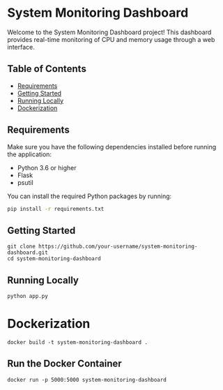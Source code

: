 # System Monitoring Dashboard

Welcome to the System Monitoring Dashboard project! This dashboard provides real-time monitoring of CPU and memory usage through a web interface.

## Table of Contents
- [Requirements](#requirements)
- [Getting Started](#getting-started)
- [Running Locally](#running-locally)
- [Dockerization](#dockerization)

## Requirements
Make sure you have the following dependencies installed before running the application:

- Python 3.6 or higher
- Flask
- psutil

You can install the required Python packages by running:
```bash
pip install -r requirements.txt


```
## Getting Started
```
git clone https://github.com/your-username/system-monitoring-dashboard.git
cd system-monitoring-dashboard

```
## Running Locally 
```
python app.py

```
# Dockerization
```
docker build -t system-monitoring-dashboard .

```
## Run  the Docker Container
```
docker run -p 5000:5000 system-monitoring-dashboard


```
